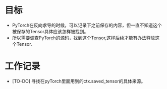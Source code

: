 # 目标
- PyTorch在反向求导的时候，可以记录下之前保存的内容，但一直不知道这个被保存的Tensor具体应该怎样被找到。
- 所以需要调查PyTorch的源码，找到这个Tensor,这样后续才能有办法释放这个Tensor.

# 工作记录
- [TO-DO] 寻找在pyTorch里面用到的ctx.saved_tensor的具体来源。
